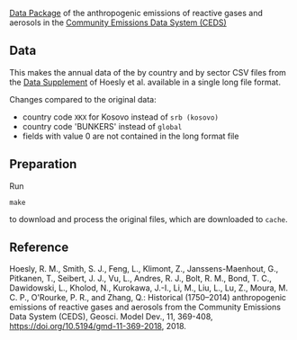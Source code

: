 [Data Package](http://frictionlessdata.io/specs/data-package/) of the
anthropogenic emissions of reactive gases and aerosols in the
[Community Emissions Data System (CEDS)](http://www.globalchange.umd.edu/ceds/)

## Data
This makes the annual data of the by country and by sector CSV files from the [Data Supplement](https://www.geosci-model-dev.net/11/369/2018/gmd-11-369-2018-assets.html) of Hoesly et al. available in a single long file format.

Changes compared to the original data:
  - country code `XKX` for Kosovo instead of `srb (kosovo)`
  - country code 'BUNKERS' instead of `global`
  - fields with value 0 are not contained in the long format file

## Preparation

Run

```
make
```

to download and process the original files, which are downloaded to `cache`.


## Reference

Hoesly, R. M., Smith, S. J., Feng, L., Klimont, Z., Janssens-Maenhout, G., Pitkanen, T., Seibert, J. J., Vu, L., Andres, R. J., Bolt, R. M., Bond, T. C., Dawidowski, L., Kholod, N., Kurokawa, J.-I., Li, M., Liu, L., Lu, Z., Moura, M. C. P., O'Rourke, P. R., and Zhang, Q.: Historical (1750–2014) anthropogenic emissions of reactive gases and aerosols from the Community Emissions Data System (CEDS), Geosci. Model Dev., 11, 369-408, https://doi.org/10.5194/gmd-11-369-2018, 2018.
